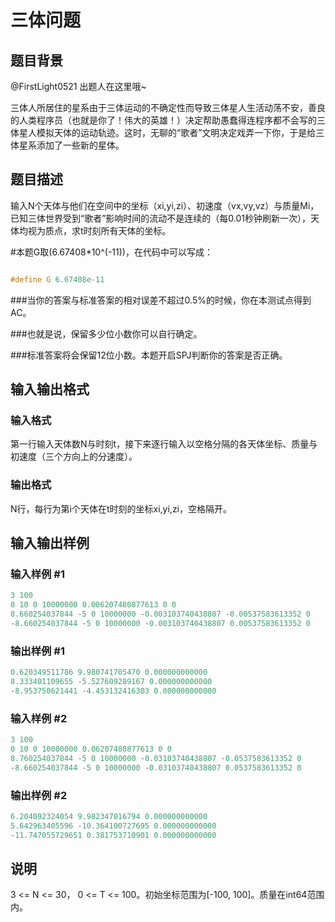 # 三体问题

## 题目背景

@FirstLight0521 出题人在这里哦~

三体人所居住的星系由于三体运动的不确定性而导致三体星人生活动荡不安，善良的人类程序员（也就是你了！伟大的英雄！）决定帮助愚蠢得连程序都不会写的三体星人模拟天体的运动轨迹。这时，无聊的“歌者”文明决定戏弄一下你，于是给三体星系添加了一些新的星体。

## 题目描述

输入N个天体与他们在空间中的坐标（xi,yi,zi）、初速度（vx,vy,vz）与质量Mi，已知三体世界受到“歌者”影响时间的流动不是连续的（每0.01秒钟刷新一次），天体均视为质点，求t时刻所有天体的坐标。

#本题G取(6.67408\*10^(-11))，在代码中可以写成：

```cpp

#define G 6.67408e-11

```

###当你的答案与标准答案的相对误差不超过0.5%的时候，你在本测试点得到AC。

###也就是说，保留多少位小数你可以自行确定。

###标准答案将会保留12位小数。本题开启SPJ判断你的答案是否正确。

## 输入输出格式

### 输入格式

第一行输入天体数N与时刻t，接下来逐行输入以空格分隔的各天体坐标、质量与初速度（三个方向上的分速度）。

### 输出格式

N行，每行为第i个天体在t时刻的坐标xi,yi,zi，空格隔开。

## 输入输出样例

### 输入样例 #1

```cpp
3 100
0 10 0 10000000 0.006207480877613 0 0
8.660254037844 -5 0 10000000 -0.003103740438807 -0.00537583613352 0
-8.660254037844 -5 0 10000000 -0.003103740438807 0.00537583613352 0
```


### 输出样例 #1

```cpp
0.620349511786 9.980741705470 0.000000000000
8.333401109655 -5.527609289167 0.000000000000
-8.953750621441 -4.453132416303 0.000000000000
```


### 输入样例 #2

```cpp
3 100
0 10 0 10000000 0.06207480877613 0 0
8.760254037844 -5 0 10000000 -0.03103740438807 -0.0537583613352 0
-8.660254037844 -5 0 10000000 -0.03103740438807 0.0537583613352 0
```


### 输出样例 #2

```cpp
6.204092324054 9.982347016794 0.000000000000
5.642963405596 -10.364100727695 0.000000000000
-11.747055729651 0.381753710901 0.000000000000
```


## 说明

3 <= N <= 30， 0 <= T <= 100。初始坐标范围为[-100, 100]。质量在int64范围内。

